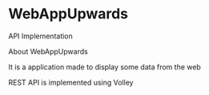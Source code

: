 # WebAppUpwards
API Implementation

About WebAppUpwards

It is a application made to display some data from the web

REST API is implemented using Volley
